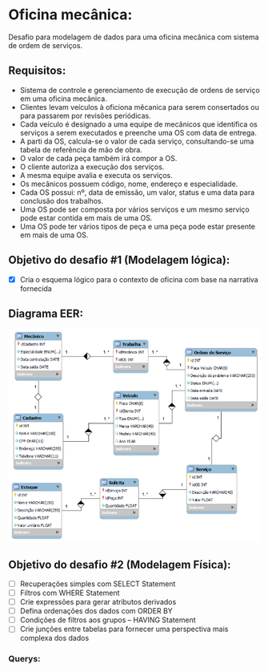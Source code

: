 # Oficina mecânica:
 Desafio para modelagem de dados para uma oficina mecânica com sistema de ordem de serviços.

## Requisitos:
- Sistema de controle e gerenciamento de execução de ordens de serviço em uma oficina mecânica.
- Clientes levam veículos à oficiona mêcanica para serem consertados ou para passarem por revisões periódicas.
- Cada veículo é designado a uma equipe de mecânicos que identifica os serviços a serem executados e preenche uma OS com data de entrega.
- A parti da OS, calcula-se o valor de cada serviço, consultando-se uma tabela de referência de mão de obra.
- O valor de cada peça também irá compor a OS.
- O cliente autoriza a execução dos serviços.
- A mesma equipe avalia e executa os serviços.
- Os mecânicos possuem código, nome, endereço e especialidade.
- Cada OS possui: nº, data de emissão, um valor, status e uma data para conclusão dos trabalhos.
- Uma OS pode ser composta por vários serviços e um mesmo serviço pode estar contida em mais de uma OS.
- Uma OS pode ter vários tipos de peça e uma peça pode estar presente em mais de uma OS.

## Objetivo do desafio #1 (Modelagem lógica):
- [x] Cria o esquema lógico para o contexto de oficina com base na narrativa fornecida

## Diagrama EER:
 <img title="Diagrama EER" alt="Diagrama EER" src="diagrama-EER.png">

## Objetivo do desafio #2 (Modelagem Física):
- [ ] Recuperações simples com SELECT Statement
- [ ] Filtros com WHERE Statement
- [ ] Crie expressões para gerar atributos derivados
- [ ] Defina ordenações dos dados com ORDER BY
- [ ] Condições de filtros aos grupos – HAVING Statement
- [ ] Crie junções entre tabelas para fornecer uma perspectiva mais complexa dos dados

### Querys:
